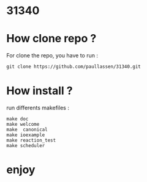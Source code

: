 # 31340

# How clone repo ?

For clone the repo, you have to run : 

```git clone https://github.com/paullassen/31340.git```

# How install ?


run differents makefiles : 

```
make doc
make welcome
make  canonical
make ioexample
make reaction_test
make scheduler 
```

# enjoy
